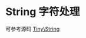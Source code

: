 String 字符处理
===

可参考源码 [Tiny\String](https://github.com/tinyphporg/tinyphp-framework/tree/master/src/String)
